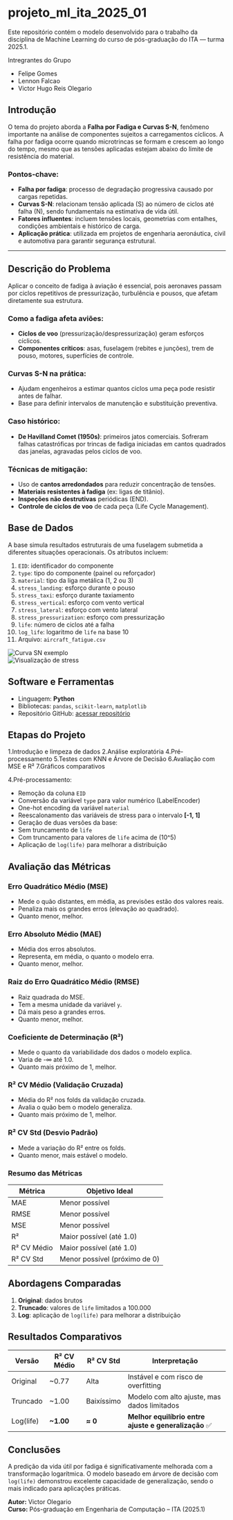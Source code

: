 # projeto_ml_ita_2025_01

Este repositório contém o modelo desenvolvido para o trabalho da disciplina de Machine Learning do curso de pós-graduação do ITA — turma 2025.1.

Intregrantes do Grupo 

- Felipe Gomes
- Lennon Falcao
- Victor Hugo Reis Olegario

## Introdução

O tema do projeto aborda a **Falha por Fadiga e Curvas S-N**, fenômeno importante na análise de componentes sujeitos a carregamentos cíclicos. A falha por fadiga ocorre quando microtrincas se formam e crescem ao longo do tempo, mesmo que as tensões aplicadas estejam abaixo do limite de resistência do material.

### Pontos-chave:
- **Falha por fadiga**: processo de degradação progressiva causado por cargas repetidas.
- **Curvas S-N**: relacionam tensão aplicada (S) ao número de ciclos até falha (N), sendo fundamentais na estimativa de vida útil.
- **Fatores influentes**: incluem tensões locais, geometrias com entalhes, condições ambientais e histórico de carga.
- **Aplicação prática**: utilizada em projetos de engenharia aeronáutica, civil e automotiva para garantir segurança estrutural.

---

## Descrição do Problema

Aplicar o conceito de fadiga à aviação é essencial, pois aeronaves passam por ciclos repetitivos de pressurização, turbulência e pousos, que afetam diretamente sua estrutura.

### Como a fadiga afeta aviões:
- **Ciclos de voo** (pressurização/despressurização) geram esforços cíclicos.
- **Componentes críticos**: asas, fuselagem (rebites e junções), trem de pouso, motores, superfícies de controle.

### Curvas S-N na prática:
- Ajudam engenheiros a estimar quantos ciclos uma peça pode resistir antes de falhar.
- Base para definir intervalos de manutenção e substituição preventiva.

### Caso histórico:
- **De Havilland Comet (1950s)**: primeiros jatos comerciais. Sofreram falhas catastróficas por trincas de fadiga iniciadas em cantos quadrados das janelas, agravadas pelos ciclos de voo.

### Técnicas de mitigação:
- Uso de **cantos arredondados** para reduzir concentração de tensões.
- **Materiais resistentes à fadiga** (ex: ligas de titânio).
- **Inspeções não destrutivas** periódicas (END).
- **Controle de ciclos de voo** de cada peça (Life Cycle Management).

## Base de Dados

A base simula resultados estruturais de uma fuselagem submetida a diferentes situações operacionais. Os atributos incluem:

1. `EID`: identificador do componente  
2. `type`: tipo do componente (painel ou reforçador)  
3. `material`: tipo da liga metálica (1, 2 ou 3)  
4. `stress_landing`: esforço durante o pouso  
5. `stress_taxi`: esforço durante taxiamento  
6. `stress_vertical`: esforço com vento vertical  
7. `stress_lateral`: esforço com vento lateral  
8. `stress_pressurization`: esforço com pressurização  
9. `life`: número de ciclos até a falha  
10. `log_life`: logaritmo de `life` na base 10  
11. Arquivo: `aircraft_fatigue.csv`

![Curva SN exemplo](image.png)  
![Visualização de stress](image-1.png)

## Software e Ferramentas

- Linguagem: **Python**
- Bibliotecas: `pandas`, `scikit-learn`, `matplotlib`
- Repositório GitHub: [acessar repositório](https://github.com/VictorOlegario/projeto_ml_ita_2025_01)

## Etapas do Projeto

  1.Introdução e limpeza de dados
  2.Análise exploratória
  4.Pré-processamento
  5.Testes com KNN e Árvore de Decisão
  6.Avaliação com MSE e R²
  7.Gráficos comparativos


  4.Pré-processamento:
- Remoção da coluna `EID`
- Conversão da variável `type` para valor numérico (LabelEncoder)
- One-hot encoding da variável `material`
- Reescalonamento das variáveis de stress para o intervalo **[-1, 1]**
- Geração de duas versões da base:
- Sem truncamento de `life`
- Com truncamento para valores de `life` acima de \(10^5\)
- Aplicação de `log(life)` para melhorar a distribuição

## Avaliação das Métricas

### Erro Quadrático Médio (MSE)
- Mede o quão distantes, em média, as previsões estão dos valores reais.
- Penaliza mais os grandes erros (elevação ao quadrado).
- Quanto menor, melhor.

### Erro Absoluto Médio (MAE)
- Média dos erros absolutos.
- Representa, em média, o quanto o modelo erra.
- Quanto menor, melhor.

### Raiz do Erro Quadrático Médio (RMSE)
- Raiz quadrada do MSE.
- Tem a mesma unidade da variável `y`.
- Dá mais peso a grandes erros.
- Quanto menor, melhor.

### Coeficiente de Determinação (R²)
- Mede o quanto da variabilidade dos dados o modelo explica.
- Varia de -∞ até 1.0.
- Quanto mais próximo de 1, melhor.

### R² CV Médio (Validação Cruzada)
- Média do R² nos folds da validação cruzada.
- Avalia o quão bem o modelo generaliza.
- Quanto mais próximo de 1, melhor.

### R² CV Std (Desvio Padrão)
- Mede a variação do R² entre os folds.
- Quanto menor, mais estável o modelo.

### Resumo das Métricas

| Métrica         | Objetivo Ideal               |
|-----------------|------------------------------|
| MAE             | Menor possível               |
| RMSE            | Menor possível               |
| MSE             | Menor possível               |
| R²              | Maior possível (até 1.0)     |
| R² CV Médio     | Maior possível (até 1.0)     |
| R² CV Std       | Menor possível (próximo de 0)|

## Abordagens Comparadas
1. **Original**: dados brutos
2. **Truncado**: valores de `life` limitados a 100.000
3. **Log**: aplicação de `log(life)` para melhorar a distribuição


## Resultados Comparativos

| Versão     | R² CV Médio | R² CV Std | Interpretação                  |
|------------|-------------|------------|-------------------------------|
| Original   | ~0.77       | Alta       | Instável e com risco de overfitting |
| Truncado   | ~1.00       | Baixíssimo | Modelo com alto ajuste, mas dados limitados |
| Log(life)  | **~1.00**   | **≈ 0**    | **Melhor equilíbrio entre ajuste e generalização** ✅ |


## Conclusões

A predição da vida útil por fadiga é significativamente melhorada com a transformação logarítmica. O modelo baseado em árvore de decisão com `log(life)` demonstrou excelente capacidade de generalização, sendo o mais indicado para aplicações práticas.



**Autor:** Victor Olegario  
**Curso:** Pós-graduação em Engenharia de Computação – ITA (2025.1)  


